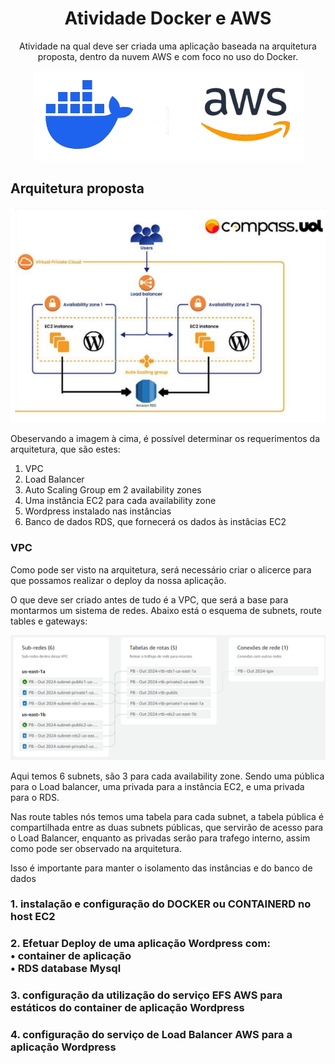 <h1 align="center">Atividade Docker e AWS</h1>

<p align="center">
Atividade na qual deve ser criada uma aplicação baseada na arquitetura proposta, dentro da nuvem AWS e com foco no uso do Docker.
</p>

<p align="center"><img src="./images/title-image.png"></p>

## Arquitetura proposta
<p align=center><img src="./images/image1.png"></p>
Obeservando a imagem à cima, é possível determinar os requerimentos da arquitetura, que são estes:

1. VPC
2. Load Balancer
3. Auto Scaling Group em 2 availability zones
4. Uma instância EC2 para cada availability zone
5. Wordpress instalado nas instâncias
6. Banco de dados RDS, que fornecerá os dados às instâcias EC2

### VPC
Como pode ser visto na arquitetura, será necessário criar o alicerce para que possamos realizar o deploy da nossa aplicação.

O que deve ser criado antes de tudo é a VPC, que será a base para montarmos um sistema de redes. Abaixo está o esquema de subnets, route tables e gateways:

<p align=center><img src="./images/image2.png"></p>

Aqui temos 6 subnets, são 3 para cada availability zone. Sendo uma pública para o Load balancer, uma privada para a instância EC2, e uma privada para o RDS.

Nas route tables nós temos uma tabela para cada subnet, a tabela pública é compartilhada entre as duas subnets públicas, que servirão de acesso para o Load Balancer, enquanto as privadas serão para trafego interno, assim como pode ser observado na arquitetura.

Isso é importante para manter o isolamento das instâncias e do banco de dados

### 1. instalação e configuração do DOCKER ou CONTAINERD no host EC2

<h3>2. Efetuar Deploy de uma aplicação Wordpress com:<br>
• container de aplicação<br>
• RDS database Mysql<h3>

### 3. configuração da utilização do serviço EFS AWS para estáticos do container de aplicação Wordpress

### 4. configuração do serviço de Load Balancer AWS para a aplicação Wordpress
